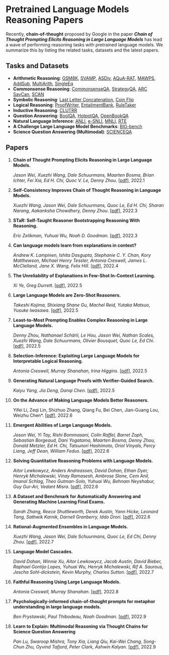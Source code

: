 # Pretrained Language Models Reasoning Papers

Recently, **chain-of-thought** proposed by Google in the paper ***Chain of Thought Prompting Elicits Reasoning in Large Language Models*** has lead a wave of performing reasoning tasks with pretrained language models. We summarize this by listing the related tasks, datasets and the latest papers.

## Tasks and Datasets

- **Arithmetic Reasoning**: [GSM8K](https://arxiv.org/abs/2110.14168), [SVAMP](https://aclanthology.org/2021.naacl-main.168.pdf), [ASDiv](https://aclanthology.org/2020.acl-main.92/), [AQuA-RAT](https://aclanthology.org/P17-1015/), [MAWPS](https://aclanthology.org/N16-1136/), [AddSub](https://aclanthology.org/D14-1058/), [MultiArith](https://aclanthology.org/D15-1202/), [SingleEq](https://aclanthology.org/Q15-1042/)
- **Commonsense Reasoning**: [CommonsenseQA](https://aclanthology.org/N19-1421/), [StrategyQA](https://direct.mit.edu/tacl/article/doi/10.1162/tacl_a_00370/100680/Did-Aristotle-Use-a-Laptop-A-Question-Answering), [ARC](https://arxiv.org/abs/1803.05457) [SayCan](https://arxiv.org/abs/2204.01691), [SCAN](http://proceedings.mlr.press/v80/lake18a.html)
- **Symbolic Reasoning**: [Last Letter Concatenation](https://arxiv.org/pdf/2201.11903.pdf), [Coin Flip](https://arxiv.org/pdf/2201.11903.pdf)
- **Logical Reasoning**: [ProofWriter](https://arxiv.org/abs/2207.05221), [EntailmentBank](https://aclanthology.org/2021.emnlp-main.585/), [RuleTaker](https://www.ijcai.org/proceedings/2020/537)
- **Inductive Reasoning**: [CLUTRR](https://aclanthology.org/D19-1458/)
- **Question Answering**: [BoolQA](https://aclanthology.org/N19-1300/), [HotpotQA](https://aclanthology.org/D18-1259/), [OpenBookQA](https://aclanthology.org/D18-1260/)
- **Natural Language Inference**: [ANLI](https://aclanthology.org/2020.acl-main.441/), [e-SNLI](https://proceedings.neurips.cc/paper/2018/file/4c7a167bb329bd92580a99ce422d6fa6-Paper.pdf), [MNLI](https://aclanthology.org/N18-1101/), [RTE](https://tac.nist.gov/publications/2009/additional.papers/RTE5_overview.proceedings.pdf)
- **A Challenge Large Language Model Benchmarks**: [BIG-bench](https://doi.org/10.48550/arXiv.2206.04615)
- **Science Question Answering (Multimodal)**: [SCIENCEQA](https://scienceqa.github.io/)

## Papers

1. **Chain of Thought Prompting Elicits Reasoning in Large Language Models.**

   *Jason Wei, Xuezhi Wang, Dale Schuurmans, Maarten Bosma, Brian Ichter, Fei Xia, Ed H. Chi, Quoc V. Le, Denny Zhou*. [[pdf](https://arxiv.org/pdf/2201.11903.pdf)], 2022.1

2. **Self-Consistency Improves Chain of Thought Reasoning in Language Models.**

   *Xuezhi Wang, Jason Wei, Dale Schuurmans, Quoc Le, Ed H. Chi, Sharan Narang, Aakanksha Chowdhery, Denny Zhou*. [[pdf](https://arxiv.org/pdf/2203.11171.pdf)], 2022.3

3. **STaR: Self-Taught Reasoner Bootstrapping Reasoning With Reasoning.**

   *Eric Zelikman, Yuhuai Wu, Noah D. Goodman*. [[pdf](https://arxiv.org/pdf/2203.14465v1.pdf)], 2022.3

4. **Can language models learn from explanations in context?**

   *Andrew K. Lampinen, Ishita Dasgupta, Stephanie C. Y. Chan, Kory Matthewson, Michael Henry Tessler, Antonia Creswell, James L. McClelland, Jane X. Wang, Felix Hill*. [[pdf](https://arxiv.org/pdf/2204.02329.pdf)], 2022.4

5. **The Unreliability of Explanations in Few-Shot In-Context Learning.**

   *Xi Ye, Greg Durrett*. [[pdf](https://arxiv.org/pdf/2205.03401.pdf)], 2022.5

6. **Large Language Models are Zero-Shot Reasoners.**

   *Takeshi Kojima, Shixiang Shane Gu, Machel Reid, Yutaka Matsuo, Yusuke Iwasawa*. [[pdf](https://arxiv.org/pdf/2205.11916v2.pdf)], 2022.5

7. **Least-to-Most Prompting Enables Complex Reasoning in Large Language Models.**

   *Denny Zhou, Nathanael Schärli, Le Hou, Jason Wei, Nathan Scales, Xuezhi Wang, Dale Schuurmans, Olivier Bousquet, Quoc Le, Ed Chi*. [[pdf](https://arxiv.org/pdf/2205.10625.pdf)], 2022.5

8. **Selection-Inference: Exploiting Large Language Models for Interpretable Logical Reasoning.**

   *Antonia Creswell, Murray Shanahan, Irina Higgins*. [[pdf](https://arxiv.org/pdf/2205.09712.pdf)], 2022.5

9. **Generating Natural Language Proofs with Verifier-Guided Search.**

   *Kaiyu Yang, Jia Deng, Danqi Chen*. [[pdf](https://arxiv.org/pdf/2205.12443.pdf)], 2022.5

10. **On the Advance of Making Language Models Better Reasoners.**

    Yifei Li, Zeqi Lin, Shizhuo Zhang, Qiang Fu, Bei Chen, Jian-Guang Lou, Weizhu Chen*. [[pdf](https://arxiv.org/pdf/2206.02336.pdf)], 2022.6

11. **Emergent Abilities of Large Language Models.**

    *Jason Wei, Yi Tay, Rishi Bommasani, Colin Raffel, Barret Zoph, Sebastian Borgeaud, Dani Yogatama, Maarten Bosma, Denny Zhou, Donald Metzler, Ed H. Chi, Tatsunori Hashimoto, Oriol Vinyals, Percy Liang, Jeff Dean, William Fedus*. [[pdf](https://arxiv.org/pdf/2206.07682.pdf)], 2022.6

12. **Solving Quantitative Reasoning Problems with Language Models.**

    *Aitor Lewkowycz, Anders Andreassen, David Dohan, Ethan Dyer, Henryk Michalewski, Vinay Ramasesh, Ambrose Slone, Cem Anil, Imanol Schlag, Theo Gutman-Solo, Yuhuai Wu, Behnam Neyshabur, Guy Gur-Ari, Vedant Misra*. [[pdf](https://arxiv.org/pdf/2206.14858.pdf)], 2022.6

13. **A Dataset and Benchmark for Automatically Answering and Generating Machine Learning Final Exams.**

    *Sarah Zhang, Reece Shuttleworth, Derek Austin, Yann Hicke, Leonard Tang, Sathwik Karnik, Darnell Granberry, Iddo Drori*. [[pdf](https://arxiv.org/pdf/2206.05442.pdf)], 2022.6

14. **Rational-Augmented Ensembles in Language Models.**

    *Xuezhi Wang, Jason Wei, Dale Schuurmans, Quoc Le, Ed Chi, Denny Zhou*. [[pdf](https://arxiv.org/pdf/2207.00747.pdf)], 2022.7

15. **Language Model Cascades.**

    *David Dohan, Winnie Xu, Aitor Lewkowycz, Jacob Austin, David Bieber, Raphael Gontijo Lopes, Yuhuai Wu, Henryk Michalewski, Rif A. Saurous, Jascha Sohl-dickstein, Kevin Murphy, Charles Sutton*. [[pdf](https://arxiv.org/pdf/2207.10342.pdf)], 2022.7

16. **Faithful Reasoning Using Large Language Models.**

    *Antonia Creswell, Murray Shanahan*. [[pdf](https://arxiv.org/pdf/2208.14271.pdf)], 2022.8

17. **Psychologically-informed chain-of-thought prompts for metaphor understanding in large language models.**

    *Ben Prystawski, Paul Thibodeau, Noah Goodman*. [[pdf](https://arxiv.org/pdf/2209.08141.pdf)], 2022.9

18. **Learn to Explain: Multimodal Reasoning via Thought Chains for Science Question Answering**

    *Pan Lu, Swaroop Mishra, Tony Xia, Liang Qiu, Kai-Wei Chang, Song-Chun Zhu, Oyvind Tafjord, Peter Clark, Ashwin Kalyan*. [[pdf](https://arxiv.org/abs/2209.09513)], 2022.9